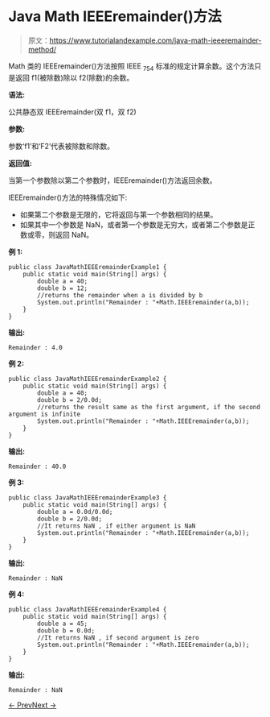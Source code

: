 # Java Math IEEEremainder()方法

> 原文：<https://www.tutorialandexample.com/java-math-ieeeremainder-method/>

Math 类的 IEEEremainder()方法按照 IEEE <sub>754</sub> 标准的规定计算余数。这个方法只是返回 f1(被除数)除以 f2(除数)的余数。

**语法:**

公共静态双 IEEEremainder(双 f1，双 f2)

**参数:**

参数‘f1’和‘F2’代表被除数和除数。

**返回值:**

当第一个参数除以第二个参数时，IEEEremainder()方法返回余数。

IEEEremainder()方法的特殊情况如下:

*   如果第二个参数是无限的，它将返回与第一个参数相同的结果。
*   如果其中一个参数是 NaN，或者第一个参数是无穷大，或者第二个参数是正数或零，则返回 NaN。

**例 1:**

```
public class JavaMathIEEEremainderExample1 {
    public static void main(String[] args) {
        double a = 40;
        double b = 12;
        //returns the remainder when a is divided by b
        System.out.println("Remainder : "+Math.IEEEremainder(a,b));
    }
}
```

**输出:**

```
Remainder : 4.0
```

**例 2:**

```
public class JavaMathIEEEremainderExample2 {
    public static void main(String[] args) {
        double a = 40;
        double b = 2/0.0d;
        //returns the result same as the first argument, if the second argument is infinite
        System.out.println("Remainder : "+Math.IEEEremainder(a,b));
    }
}
```

**输出:**

```
Remainder : 40.0
```

**例 3:**

```
public class JavaMathIEEEremainderExample3 {
    public static void main(String[] args) {
        double a = 0.0d/0.0d;
        double b = 2/0.0d;
        //It returns NaN , if either argument is NaN
        System.out.println("Remainder : "+Math.IEEEremainder(a,b));
    }
}
```

**输出:**

```
Remainder : NaN
```

**例 4:**

```
public class JavaMathIEEEremainderExample4 {
    public static void main(String[] args) {
        double a = 45;
        double b = 0.0d;
        //It returns NaN , if second argument is zero
        System.out.println("Remainder : "+Math.IEEEremainder(a,b));
    }
}
```

**输出:**

```
Remainder : NaN
```

[← Prev](https://www.tutorialandexample.com/java-math-hypot-method/)[Next →](https://www.tutorialandexample.com/java-math-incrementexact-method/)